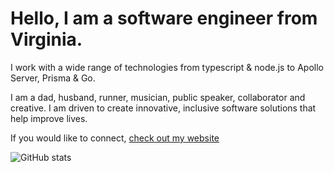 # Hello, I am a software engineer from Virginia.

I work with a wide range of technologies from typescript & node.js to Apollo Server, Prisma & Go.

I am a dad, husband, runner, musician, public speaker, collaborator and creative. I am driven to create innovative, inclusive software solutions that help improve lives.

If you would like to connect, [check out my website](https://www.adam2k.com)

![GitHub stats](https://github-readme-stats.vercel.app/api?username=adam2k&show_icons=true&count_private=true&theme=radical)
